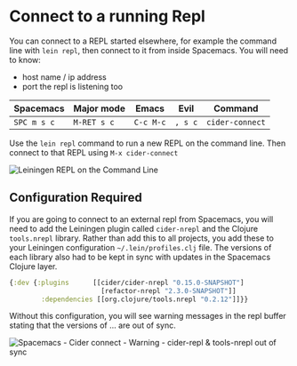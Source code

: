 # Connect to a running Repl

You can connect to a REPL started elsewhere, for example the command line with `lein repl`, then connect to it from inside Spacemacs.  You will need to know:

* host name / ip address
* port the repl is listening too

| Spacemacs   | Major mode  | Emacs     | Evil    | Command         |
|-------------|-------------|-----------|---------|-----------------|
| `SPC m s c` | `M-RET s c` | `C-c M-c` | `, s c` | `cider-connect` |


Use the `lein repl` command to run a new REPL on the command line.  Then connect to that REPL using `M-x cider-connect`

![Leiningen REPL on the Command Line](https://raw.githubusercontent.com/practicalli/graphic-design/live/editors/spacemacs/screenshots/spacemacs-lein-new-spacemacs-workshop.png)



## Configuration Required

If you are going to connect to an external repl from Spacemacs, you will need to add the Leiningen plugin called `cider-nrepl` and the Clojure `tools.nrepl` library.  Rather than add this to all projects, you add these to your Leiningen configuration `~/.lein/profiles.clj` file.  The versions of each library also had to be kept in sync with updates in the Spacemacs Clojure layer.

```clojure
{:dev {:plugins      [[cider/cider-nrepl "0.15.0-SNAPSHOT"]
                       [refactor-nrepl "2.3.0-SNAPSHOT"]]
        :dependencies [[org.clojure/tools.nrepl "0.2.12"]]}}
```

Without this configuration, you will see warning messages in the repl buffer stating that the versions of ... are out of sync.

![Spacemacs - Cider connect - Warning - `cider-repl` & `tools-nrepl` out of sync](https://raw.githubusercontent.com/practicalli/graphic-design/live/editors/spacemacs/screenshots/spacemacs-cider-connect-warning-versions-out-of-sync.png)

